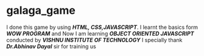 # galaga_game
I done this game by using ***HTML, CSS,JAVASCRIPT***.
I learnt the basics form ***WOW PROGRAM*** and 
Now I am learning ***OBJECT ORIENTED JAVASCRIPT*** conducted by ***VISHNU INSTITUTE OF TECHNOLOGY***
I specially thank ***Dr.Abhinav Dayal*** sir for training us
